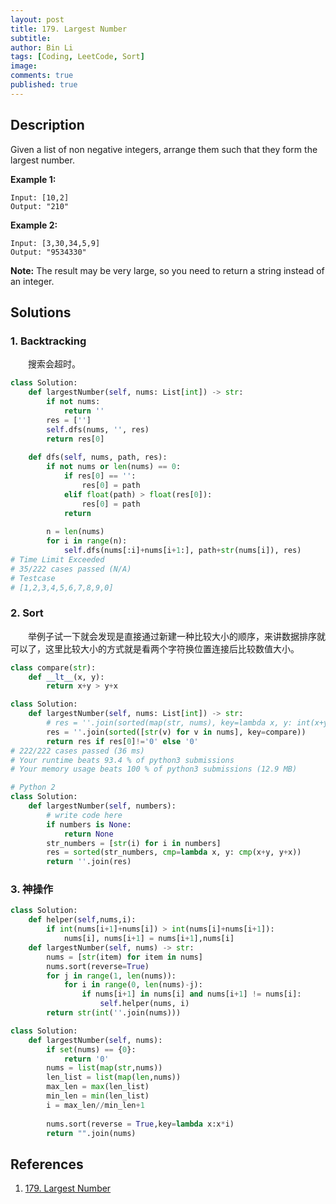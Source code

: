 ```yaml
---
layout: post
title: 179. Largest Number
subtitle: 
author: Bin Li
tags: [Coding, LeetCode, Sort]
image: 
comments: true
published: true
---
```


## Description

Given a list of non negative integers, arrange them such that they form the largest number.

**Example 1:**

```
Input: [10,2]
Output: "210"
```

**Example 2:**

```
Input: [3,30,34,5,9]
Output: "9534330"
```

**Note:** The result may be very large, so you need to return a string instead of an integer.

## Solutions
### 1. Backtracking
　　搜索会超时。

```python
class Solution:
    def largestNumber(self, nums: List[int]) -> str:
        if not nums:
            return ''
        res = ['']
        self.dfs(nums, '', res)
        return res[0]
    
    def dfs(self, nums, path, res):
        if not nums or len(nums) == 0:
            if res[0] == '':
                res[0] = path
            elif float(path) > float(res[0]):
                res[0] = path
            return
        
        n = len(nums)
        for i in range(n):
            self.dfs(nums[:i]+nums[i+1:], path+str(nums[i]), res)
# Time Limit Exceeded
# 35/222 cases passed (N/A)
# Testcase
# [1,2,3,4,5,6,7,8,9,0]
```

### 2. Sort
　　举例子试一下就会发现是直接通过新建一种比较大小的顺序，来讲数据排序就可以了，这里比较大小的方式就是看两个字符换位置连接后比较数值大小。


```python
class compare(str):
    def __lt__(x, y):
        return x+y > y+x

class Solution:
    def largestNumber(self, nums: List[int]) -> str:
        # res = ''.join(sorted(map(str, nums), key=lambda x, y: int(x+y)-int(y+x)))
        res = ''.join(sorted([str(v) for v in nums], key=compare))
        return res if res[0]!='0' else '0'
# 222/222 cases passed (36 ms)
# Your runtime beats 93.4 % of python3 submissions
# Your memory usage beats 100 % of python3 submissions (12.9 MB)
```

```python
# Python 2
class Solution:
    def largestNumber(self, numbers):
        # write code here
        if numbers is None:
            return None
        str_numbers = [str(i) for i in numbers]
        res = sorted(str_numbers, cmp=lambda x, y: cmp(x+y, y+x))
        return ''.join(res)
```

### 3. 神操作

```python
class Solution:
    def helper(self,nums,i):
        if int(nums[i+1]+nums[i]) > int(nums[i]+nums[i+1]):
            nums[i], nums[i+1] = nums[i+1],nums[i]
    def largestNumber(self, nums) -> str:
        nums = [str(item) for item in nums]
        nums.sort(reverse=True)
        for j in range(1, len(nums)):
            for i in range(0, len(nums)-j):
                if nums[i+1] in nums[i] and nums[i+1] != nums[i]:
                    self.helper(nums, i)
        return str(int(''.join(nums)))
```

```python
class Solution:
    def largestNumber(self, nums):
        if set(nums) == {0}:
            return '0'
        nums = list(map(str,nums))
        len_list = list(map(len,nums))
        max_len = max(len_list)
        min_len = min(len_list)
        i = max_len//min_len+1
        
        nums.sort(reverse = True,key=lambda x:x*i)
        return "".join(nums)
```
## References
1. [179. Largest Number](https://leetcode.com/problems/largest-number/description/)